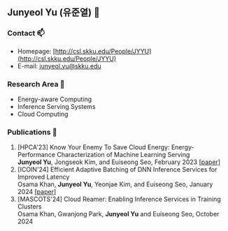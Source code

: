 ## Junyeol Yu (유준열) 👋

### Contact 📫
- Homepage: [http://csl.skku.edu/People/JYYU](http://csl.skku.edu/People/JYYU)
- E-mail: junyeol.yu@skku.edu

### Research Area 🔭
- Energy-aware Computing
- Inference Serving Systems
- Cloud Computing

### Publications 📖
1. [HPCA'23] Know Your Enemy To Save Cloud Energy: Energy-Performance Characterization of Machine Learning Serving\
**Junyeol Yu**, Jongseok Kim, and Euiseong Seo, February 2023 [[paper]](https://ieeexplore.ieee.org/document/10070943)
2. [ICOIN'24] Efficient Adaptive Batching of DNN Inference Services for Improved Latency\
Osama Khan, **Junyeol Yu**, Yeonjae Kim, and Euiseong Seo, January 2024 [[paper]](https://ieeexplore.ieee.org/abstract/document/10572152)
3. [MASCOTS'24] Cloud Reamer: Enabling Inference Services in Training Clusters\
Osama Khan, Gwanjong Park, **Junyeol Yu** and Euiseong Seo, October 2024
<!--
**JunyeolYu/JunyeolYu** is a ✨ _special_ ✨ repository because its `README.md` (this file) appears on your GitHub profile.

Here are some ideas to get you started:

- 🔭 I’m currently working on ...
- 🌱 I’m currently learning ...
- 👯 I’m looking to collaborate on ...
- 🤔 I’m looking for help with ...
- 💬 Ask me about ...
- 📫 How to reach me: ...
- 😄 Pronouns: ...
- ⚡ Fun fact: ...
-->
